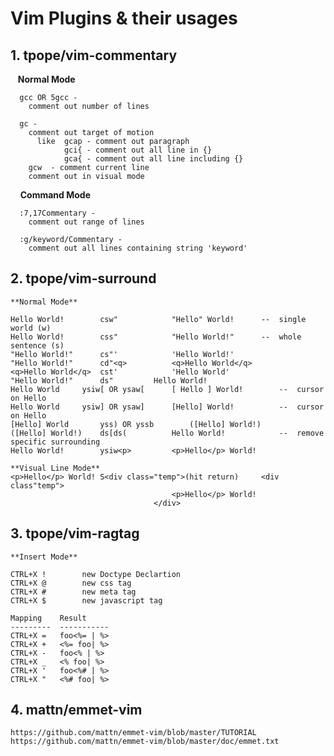 # Vim Plugins & their usages

## 1. tpope/vim-commentary

    **Normal Mode**
    
      gcc OR 5gcc - 
        comment out number of lines
        
      gc - 
        comment out target of motion
          like  gcap - comment out paragraph
                gci{ - comment out all line in {}
                gca{ - comment out all line including {}
		gcw  - comment current line
        comment out in visual mode
        
     **Command Mode**
     
      :7,17Commentary -
        comment out range of lines
        
      :g/keyword/Commentary -
        comment out all lines containing string 'keyword'
        
## 2. tpope/vim-surround

	**Normal Mode**
	
	Hello World!		csw"			"Hello" World!		--	single	world (w)
	Hello World!		css"			"Hello World!"		--	whole sentence (s)
	"Hello World!"		cs"'			'Hello World!'
	"Hello World!"		cd"<q>			<q>Hello World</q>
	<q>Hello World</q>	cst'			'Hello World'
	"Hello World!"		ds"			Hello World!
	Hello World		ysiw[ OR ysaw[		[ Hello ] World!		--	cursor on Hello
	Hello World		ysiw] OR ysaw]		[Hello] World!			--	cursor on Hello
	[Hello] World		yss) OR yssb		([Hello] World!)
	([Hello] World!)	ds[ds(			Hello World!			--	remove specific surrounding
	Hello World!		ysiw<p>			<p>Hello</p> World!
	
	**Visual Line Mode**
	<p>Hello</p> World!	S<div class="temp">(hit return)		<div class"temp">
										<p>Hello</p> World!
									</div>
	
## 3. tpope/vim-ragtag

	**Insert Mode**
	
	CTRL+X !		new Doctype Declartion
	CTRL+X @		new css tag
	CTRL+X #		new meta tag
	CTRL+X $		new javascript tag
	
	Mapping    Result
	---------  -----------
	CTRL+X =   foo<%= | %>
	CTRL+X +   <%= foo| %>
	CTRL+X -   foo<% | %>
	CTRL+X _   <% foo| %>
	CTRL+X '   foo<%# | %>
	CTRL+X "   <%# foo| %>
	
## 4. mattn/emmet-vim

	https://github.com/mattn/emmet-vim/blob/master/TUTORIAL
	https://github.com/mattn/emmet-vim/blob/master/doc/emmet.txt
	


